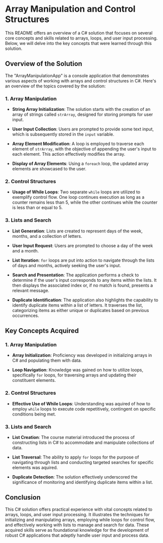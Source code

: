 # Array Manipulation and Control Structures
This README offers an overview of a C# solution that focuses on several core concepts and skills related to arrays, loops, and user input processing. Below, we will delve into the key concepts that were learned through this solution.

## Overview of the Solution
The "ArrayManipulationApp" is a console application that demonstrates various aspects of working with arrays and control structures in C#. Here's an overview of the topics covered by the solution:

### 1. Array Manipulation
- **String Array Initialization**: The solution starts with the creation of an array of strings called `strArray`, designed for storing prompts for user input.

- **User Input Collection**: Users are prompted to provide some text input, which is subsequently stored in the `input` variable.

- **Array Element Modification**: A loop is employed to traverse each element of `strArray`, with the objective of appending the user's input to each element. This action effectively modifies the array.

- **Display of Array Elements**: Using a `foreach` loop, the updated array elements are showcased to the user.

### 2. Control Structures
- **Usage of While Loops**: Two separate `while` loops are utilized to exemplify control flow. One loop continues execution as long as a counter remains less than 5, while the other continues while the counter is less than or equal to 5.
### 3. Lists and Search
- **List Generation**: Lists are created to represent days of the week, months, and a collection of letters.

- **User Input Request**: Users are prompted to choose a day of the week and a month.

- **List Iteration**: `for` loops are put into action to navigate through the lists of days and months, actively seeking the user's input.

- **Search and Presentation**: The application performs a check to determine if the user's input corresponds to any items within the lists. It then displays the associated index or, if no match is found, presents a relevant message.

- **Duplicate Identification**: The application also highlights the capability to identify duplicate items within a list of letters. It traverses the list, categorizing items as either unique or duplicates based on previous occurrences.

## Key Concepts Acquired
### 1. Array Manipulation
- **Array Initialization**: Proficiency was developed in initializing arrays in C# and populating them with data.

- **Loop Navigation**: Knowledge was gained on how to utilize loops, specifically `for` loops, for traversing arrays and updating their constituent elements.

### 2. Control Structures
- **Effective Use of While Loops**: Understanding was aquired of how to employ `while` loops to execute code repetitively, contingent on specific conditions being met.
### 3. Lists and Search
- **List Creation**: The course material introduced the process of constructing lists in C# to accommodate and manipulate collections of data.

- **List Traversal**: The ability to apply `for` loops for the purpose of navigating through lists and conducting targeted searches for specific elements was aquired.

- **Duplicate Detection**: The solution effectively underscored the significance of monitoring and identifying duplicate items within a list.

## Conclusion
This C# solution offers practical experience with vital concepts related to arrays, loops, and user input processing. It illustrates the techniques for initializing and manipulating arrays, employing while loops for control flow, and effectively working with lists to manage and search for data. These acquired skills serve as foundational knowledge for the development of robust C# applications that adeptly handle user input and process data.
